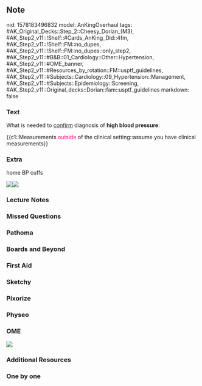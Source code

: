 ## Note
nid: 1578183496832
model: AnKingOverhaul
tags: #AK_Original_Decks::Step_2::Cheesy_Dorian_(M3), #AK_Step2_v11::!Shelf::#Cards_AnKing_Did::4fm, #AK_Step2_v11::!Shelf::FM::no_dupes, #AK_Step2_v11::!Shelf::FM::no_dupes::only_step2, #AK_Step2_v11::#B&B::01_Cardiology::Other::Hypertension, #AK_Step2_v11::#OME_banner, #AK_Step2_v11::#Resources_by_rotation::FM::usptf_guidelines, #AK_Step2_v11::#Subjects::Cardiology::09_Hypertension::Management, #AK_Step2_v11::#Subjects::Epidemiology::Screening, #AK_Step2_v11::Original_decks::Dorian::fam::usptf_guidelines
markdown: false

### Text
What is needed to <u>confirm</u> diagnosis of <b>high blood
pressure</b>:
<div>
  {{c1::Measurements <font color="#FC0280">outside</font> of the
  clinical setting::assume you have clinical measurements}}
</div>

### Extra
home BP cuffs
<div><img src="paste-9964324126721_1490401575642.jpg"><img src=
"paste-1d42751b58cc691906bbbe8d552bcbea247b12a9.jpg"></div>

### Lecture Notes


### Missed Questions


### Pathoma


### Boards and Beyond


### First Aid


### Sketchy


### Pixorize


### Physeo


### OME
<div class="ome-widget">
  <a href="https://onlinemeded.org?ref=anki"><img src=
  "_OME_AnkiFlashcards_General_7.png"></a>
</div>

### Additional Resources


### One by one


